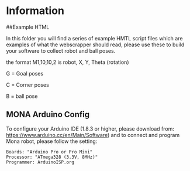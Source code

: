 # Information 

##Example HTML 

In this folder you will find a series of example HMTL script files which are examples of what the webscrapper should read, please use these to build your software to collect robot and ball poses.

the format M1,10,10,2 is robot, X, Y, Theta (rotation)

G = Goal poses

C = Corner poses

B = ball pose


## MONA Arduino Config

To configure your Arduino IDE (1.8.3 or higher, please download from: https://www.arduino.cc/en/Main/Software) and to connect and program Mona robot, please follow the setting:

    Boards: "Arduino Pro or Pro Mini"
    Processor: "ATmega328 (3.3V, 8MHz)"
    Programmer: ArduinoISP.org
